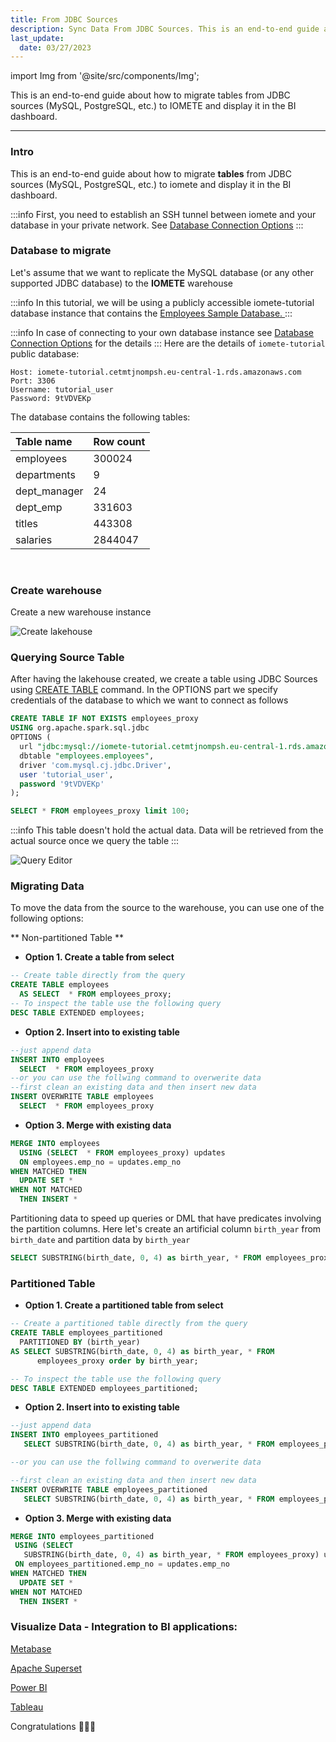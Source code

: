 ```yaml
---
title: From JDBC Sources
description: Sync Data From JDBC Sources. This is an end-to-end guide about how to migrate tables from JDBC sources (MySQL, PostgreSQL, etc.) to IOMETE and display it in the BI dashboard.
last_update:
  date: 03/27/2023
---
```


import Img from '@site/src/components/Img';

This is an end-to-end guide about how to migrate tables from JDBC sources (MySQL, PostgreSQL, etc.) to IOMETE and display it in the BI dashboard.
___
### Intro

This is an end-to-end guide about how to migrate **tables** from JDBC sources (MySQL, PostgreSQL, etc.) to iomete and display it in the BI dashboard. 

:::info
First, you need to establish an SSH tunnel between iomete and your database in your private network. See [Database Connection Options](https://iomete.com/docs/administration-guide/database-connection-options)
:::

### Database to migrate

Let's assume that we want to replicate the MySQL database (or any other supported JDBC database) to the **IOMETE** warehouse

:::info
In this tutorial, we will be using a publicly accessible iomete-tutorial database instance that contains the [Employees Sample Database. ](https://dev.mysql.com/doc/employee/en/sakila-structure.html)
:::

:::info
In case of connecting to your own database instance see [Database Connection Options](https://iomete.com/docs/administration-guide/database-connection-options) for the details
:::
Here are the details of `iomete-tutorial` public database:

```
Host: iomete-tutorial.cetmtjnompsh.eu-central-1.rds.amazonaws.com
Port: 3306
Username: tutorial_user
Password: 9tVDVEKp
```

The database contains the following tables:

| Table name   | Row count |
| :----------- | :-------- |
| employees    | 300024    |
| departments  | 9         |
| dept_manager | 24        |
| dept_emp     | 331603    |
| titles       | 443308    |
| salaries     | 2844047   |


<br/>

### Create warehouse

Create a new warehouse instance

<Img src="/img/guides/create-lakehouse.png" alt="Create lakehouse" padding={8}/>

### Querying  Source Table

After having the lakehouse created, we create a table using JDBC Sources using [CREATE TABLE](https://iomete.com/docs/spark-sql/create-table) command. In the OPTIONS part we specify credentials of the database to which we want to connect as follows 
<!--TODO (see [JDBC Sources](./data-sources/jdbc-sources)):  -->
<!-- https://iomete.com/docs/guides/how-to-connect-iomete-and-apache-superset#get-connection-details-from-iomete -->

```sql
CREATE TABLE IF NOT EXISTS employees_proxy
USING org.apache.spark.sql.jdbc
OPTIONS (
  url "jdbc:mysql://iomete-tutorial.cetmtjnompsh.eu-central-1.rds.amazonaws.com:3306/employees",
  dbtable "employees.employees",
  driver 'com.mysql.cj.jdbc.Driver',
  user 'tutorial_user',
  password '9tVDVEKp'
);

SELECT * FROM employees_proxy limit 100;
```

:::info
This table doesn't hold the actual data. Data will be retrieved from the actual source once we query the table
:::


<Img src="/img/guides/iomete-sql-editor.png" alt="Query Editor" padding={8}/>

### Migrating Data

To move the data from the source to the warehouse, you can use one of the following options:

**  Non-partitioned Table    **

- **Option 1. Create a table from select**

```sql
-- Create table directly from the query
CREATE TABLE employees 
  AS SELECT  * FROM employees_proxy;
-- To inspect the table use the following query
DESC TABLE EXTENDED employees;
```

- **Option 2. Insert into to existing table**

```sql
--just append data
INSERT INTO employees
  SELECT  * FROM employees_proxy
--or you can use the follwing command to overwerite data
--first clean an existing data and then insert new data
INSERT OVERWRITE TABLE employees
  SELECT  * FROM employees_proxy
```

- **Option 3. Merge with existing data**

```sql
MERGE INTO employees
  USING (SELECT  * FROM employees_proxy) updates
  ON employees.emp_no = updates.emp_no
WHEN MATCHED THEN
  UPDATE SET *
WHEN NOT MATCHED
  THEN INSERT *
```

Partitioning data to speed up queries or DML that have predicates involving the partition columns. Here let's create an artificial column `birth_year` from `birth_date` and partition data by `birth_year`

```sql
SELECT SUBSTRING(birth_date, 0, 4) as birth_year, * FROM employees_proxy LIMIT 100;
```

### **Partitioned Table**

- **Option 1. Create a partitioned table from select**

```sql
-- Create a partitioned table directly from the query
CREATE TABLE employees_partitioned 
  PARTITIONED BY (birth_year)
AS SELECT SUBSTRING(birth_date, 0, 4) as birth_year, * FROM 
      employees_proxy order by birth_year; 

-- To inspect the table use the following query
DESC TABLE EXTENDED employees_partitioned;
```

- **Option 2. Insert into to existing table**

```sql
--just append data
INSERT INTO employees_partitioned
   SELECT SUBSTRING(birth_date, 0, 4) as birth_year, * FROM employees_proxy order by birth_year;

--or you can use the follwing command to overwerite data

--first clean an existing data and then insert new data
INSERT OVERWRITE TABLE employees_partitioned
   SELECT SUBSTRING(birth_date, 0, 4) as birth_year, * FROM employees_proxy order by birth_year;
```

- **Option 3. Merge with existing data**

```sql
MERGE INTO employees_partitioned
 USING (SELECT 
   SUBSTRING(birth_date, 0, 4) as birth_year, * FROM employees_proxy) updates
 ON employees_partitioned.emp_no = updates.emp_no
WHEN MATCHED THEN
  UPDATE SET *
WHEN NOT MATCHED
  THEN INSERT *
```

### Visualize Data - Integration to BI applications:

[Metabase](/docs/guides/how-to-connect-iomete-and-metabase-bi)

[Apache Superset](/docs/guides/how-to-connect-iomete-and-apache-superset)

[Power BI](/docs/guides/power-bi)

[Tableau](/docs/guides/iomete-tableau-integration)

Congratulations 🎉🎉🎉